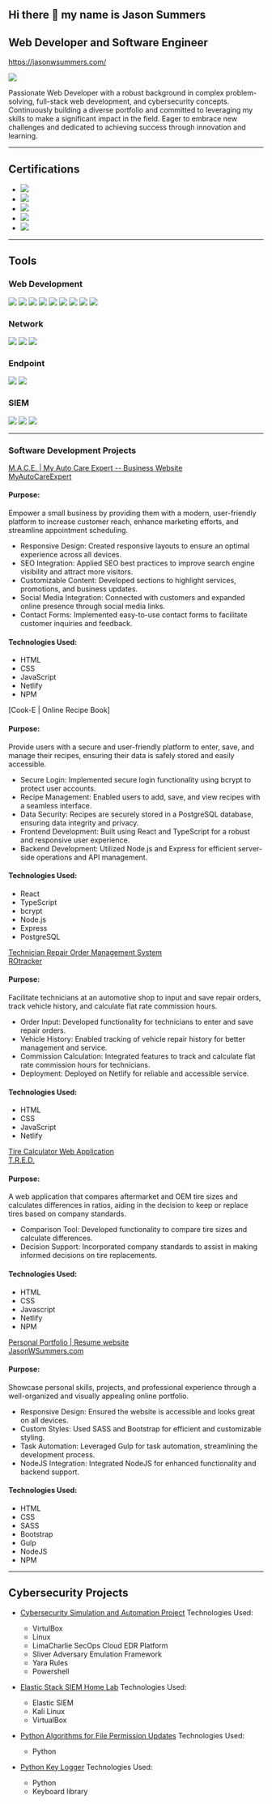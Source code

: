 ## Hi there 👋 my name is Jason Summers
## Web Developer and Software Engineer
https://jasonwsummers.com/

<a href="https://www.linkedin.com/in/jason-w-summers/"><img src="https://img.shields.io/badge/-LinkedIn-0072b1?&style=for-the-badge&logo=linkedin&logoColor=white" /></a>

Passionate Web Developer with a robust background in complex problem-solving, full-stack web development, and cybersecurity concepts. Continuously building a diverse portfolio and committed to leveraging my skills to make a significant impact in the field. Eager to embrace new challenges and dedicated to achieving success through innovation and learning.

---

## Certifications

* <img src="https://img.shields.io/badge/Responsive%20Web%20Development%20-%20FreeCodeCamp?logo=FreeCodeCamp" />
* <img src="https://img.shields.io/badge/-Google%20Cybersecurity%20Professional%20Certificate-blue?&style=for-the-badge&logo=Google&logoColor=white" />
* <img src="https://img.shields.io/badge/-Security%2B-FF0000?&style=for-the-badge&logo=CompTIA&logoColor=white" /> 
* <img src="https://img.shields.io/badge/-TryHackMe%20Introduction%20to%20Cybersecurity-yellow?&style=for-the-badge&logo=TryHackMe&logoColor=white" />
* <img src="https://img.shields.io/badge/-TryHackMe%20SOC%20LVL%201-yellow?&style=for-the-badge&logo=TryHackMe&logoColor=white" />

---

## Tools

### Web Development
<div>
    <img src="https://img.shields.io/badge/-HTML-1679A7?&style=for-the-badge&logo=HTML&logoColor=white" />
    <img src="https://img.shields.io/badge/-CSS | Sass-EF3B2D?&style=for-the-badge&logo=CSS&logoColor=white" />
    <img src="https://img.shields.io/badge/-JavaScript-00A4EF?&style=for-the-badge&logo=HTML&logoColor=white" />
    <img src="https://img.shields.io/badge/-Git-777BB4?&style=for-the-badge&logo=HTML&logoColor=white" />
    <img src="https://img.shields.io/badge/-NodeJS | ExpressJS-1679A7?&style=for-the-badge&logo=HTML&logoColor=white" />
    <img src="https://img.shields.io/badge/-Gulp | Webpack-EF3B2D?&style=for-the-badge&logo=HTML&logoColor=white" />
    <img src="https://img.shields.io/badge/-Bootstrap-1679A7?&style=for-the-badge&logo=HTML&logoColor=white" />
    <img src="https://img.shields.io/badge/-React | Vue-777BB4?&style=for-the-badge&logo=HTML&logoColor=white" />
    <img src="https://img.shields.io/badge/-NPM-EF3B2D?&style=for-the-badge&logo=HTML&logoColor=white" />
</div>

### Network
<div>
    <img src="https://img.shields.io/badge/-Wireshark-1679A7?&style=for-the-badge&logo=Wireshark&logoColor=white" />
    <img src="https://img.shields.io/badge/-Snort-EF3B2D?&style=for-the-badge&logo=Suricata&logoColor=white" />    
    <img src="https://img.shields.io/badge/-Zeek-777BB4?&style=for-the-badge&logo=Zeek&logoColor=white" />
</div>

### Endpoint
<div>
    <img src="https://img.shields.io/badge/-Microsoft_Defender_for_Endpoint-00A4EF?&style=for-the-badge&logo=Microsoft&logoColor=white" />
    <img src="https://img.shields.io/badge/-LimaCharlie.io-4B275F?&style=for-the-badge&logo=Velociraptor&logoColor=white" />
</div>

### SIEM
<div>
    <img src="https://img.shields.io/badge/-Microsoft_Sentinel-0078D4?&style=for-the-badge&logo=Microsoft&logoColor=white" />
    <img src="https://img.shields.io/badge/-Splunk-000000?&style=for-the-badge&logo=Splunk&logoColor=white" />
    <img src="https://img.shields.io/badge/-Elastic-005571?&style=for-the-badge&logo=Elastic&logoColor=white" />
</div>

---

### Software Development Projects

[M.A.C.E. | My Auto Care Expert -- Business Website](https://github.com/jwsummers/mace)  
[MyAutoCareExpert](https://macemobilemechanic.netlify.app/)

#### Purpose:
Empower a small business by providing them with a modern, user-friendly platform to increase customer reach, enhance marketing efforts, and streamline appointment scheduling.

+ Responsive Design: Created responsive layouts to ensure an optimal experience across all devices.
+ SEO Integration: Applied SEO best practices to improve search engine visibility and attract more visitors.
+ Customizable Content: Developed sections to highlight services, promotions, and business updates.
+ Social Media Integration: Connected with customers and expanded online presence through social media links.
+ Contact Forms: Implemented easy-to-use contact forms to facilitate customer inquiries and feedback.

#### Technologies Used:
+ HTML
+ CSS
+ JavaScript
+ Netlify
+ NPM

[Cook-E | Online Recipe Book]

#### Purpose: 
Provide users with a secure and user-friendly platform to enter, save, and manage their recipes, ensuring their data is safely stored and easily accessible.

+ Secure Login: Implemented secure login functionality using bcrypt to protect user accounts.
+ Recipe Management: Enabled users to add, save, and view recipes with a seamless interface.
+ Data Security: Recipes are securely stored in a PostgreSQL database, ensuring data integrity and privacy.
+ Frontend Development: Built using React and TypeScript for a robust and responsive user experience.
+ Backend Development: Utilized Node.js and Express for efficient server-side operations and API management.

#### Technologies Used:
+ React
+ TypeScript
+ bcrypt
+ Node.js
+ Express
+ PostgreSQL

[Technician Repair Order Management System](https://github.com/jwsummers/labor-tracker)  
[ROtracker](https://labortracker.netlify.app/)

#### Purpose: 
Facilitate technicians at an automotive shop to input and save repair orders, track vehicle history, and calculate flat rate commission hours.

+ Order Input: Developed functionality for technicians to enter and save repair orders.
+ Vehicle History: Enabled tracking of vehicle repair history for better management and service.
+ Commission Calculation: Integrated features to track and calculate flat rate commission hours for technicians.
+ Deployment: Deployed on Netlify for reliable and accessible service.

#### Technologies Used:
+ HTML
+ CSS
+ JavaScript
+ Netlify

[Tire Calculator Web Application](https://github.com/jwsummers/Tire-Calculator)  
[T.R.E.D.](https://tred.netlify.app/)

#### Purpose:
A web application that compares aftermarket and OEM tire sizes and calculates differences in ratios, aiding in the decision to keep or replace tires based on company standards.

+ Comparison Tool: Developed functionality to compare tire sizes and calculate differences.
+ Decision Support: Incorporated company standards to assist in making informed decisions on tire replacements.

#### Technologies Used:
  + HTML
  + CSS
  + Javascript
  + Netlify
  + NPM

[Personal Portfolio | Resume website](https://github.com/jwsummers/portfolio)  
[JasonWSummers.com](https://jasonwsummers.com/)

#### Purpose: 
Showcase personal skills, projects, and professional experience through a well-organized and visually appealing online portfolio.

+ Responsive Design: Ensured the website is accessible and looks great on all devices.
+ Custom Styles: Used SASS and Bootstrap for efficient and customizable styling.
+ Task Automation: Leveraged Gulp for task automation, streamlining the development process.
+ NodeJS Integration: Integrated NodeJS for enhanced functionality and backend support.

#### Technologies Used:
  + HTML
  + CSS
  + SASS
  + Bootstrap
  + Gulp
  + NodeJS
  + NPM

---

## Cybersecurity Projects

* [Cybersecurity Simulation and Automation Project](https://github.com/jwsummers/SOC-Analyst-Enviornment/tree/main)
Technologies Used:
  + VirtulBox 
  + Linux
  + LimaCharlie SecOps Cloud EDR Platform
  + Sliver Adversary Emulation Framework
  + Yara Rules
  + Powershell

* [Elastic Stack SIEM Home Lab](https://github.com/jwsummers/Elastic-SIEM)
Technologies Used:
  + Elastic SIEM
  + Kali Linux
  + VirtualBox

* [Python Algorithms for File Permission Updates](https://github.com/jwsummers/Python-Algorithms)
Technologies Used:
  + Python

* [Python Key Logger](https://github.com/jwsummers/KeyLogger)
Technologies Used:
  + Python
  + Keyboard library


<!--
**jwsummers/jwsummers** is a ✨ _special_ ✨ repository because its `README.md` (this file) appears on your GitHub profile.

Here are some ideas to get you started:

- 🔭 I’m currently working on ...
- 🌱 I’m currently learning ...
- 👯 I’m looking to collaborate on ...
- 🤔 I’m looking for help with ...
- 💬 Ask me about ...
- 📫 How to reach me: ...
- 😄 Pronouns: ...
- ⚡ Fun fact: ...
-->
